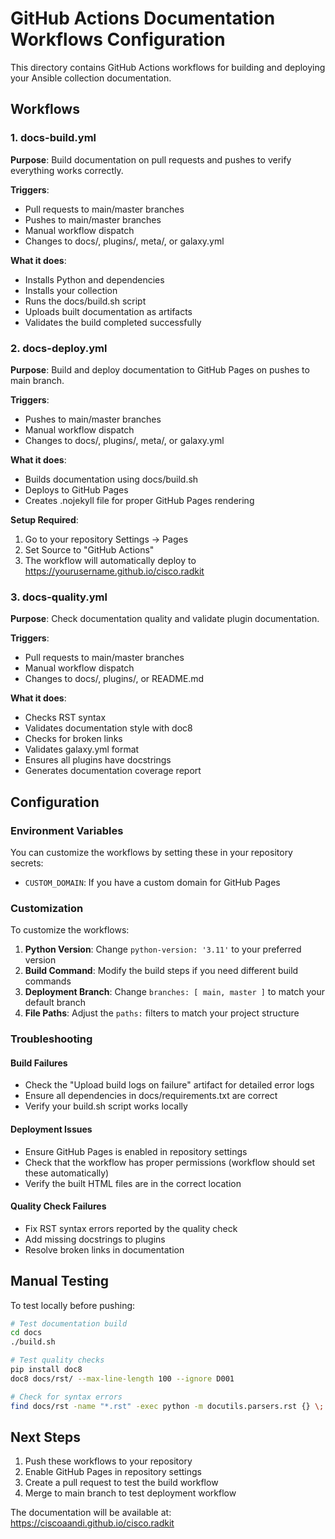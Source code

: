 # GitHub Actions Documentation Workflows Configuration

This directory contains GitHub Actions workflows for building and deploying your Ansible collection documentation.

## Workflows

### 1. docs-build.yml
**Purpose**: Build documentation on pull requests and pushes to verify everything works correctly.

**Triggers**:
- Pull requests to main/master branches
- Pushes to main/master branches
- Manual workflow dispatch
- Changes to docs/, plugins/, meta/, or galaxy.yml

**What it does**:
- Installs Python and dependencies
- Installs your collection
- Runs the docs/build.sh script
- Uploads built documentation as artifacts
- Validates the build completed successfully

### 2. docs-deploy.yml
**Purpose**: Build and deploy documentation to GitHub Pages on pushes to main branch.

**Triggers**:
- Pushes to main/master branches
- Manual workflow dispatch
- Changes to docs/, plugins/, meta/, or galaxy.yml

**What it does**:
- Builds documentation using docs/build.sh
- Deploys to GitHub Pages
- Creates .nojekyll file for proper GitHub Pages rendering

**Setup Required**:
1. Go to your repository Settings → Pages
2. Set Source to "GitHub Actions"
3. The workflow will automatically deploy to https://yourusername.github.io/cisco.radkit

### 3. docs-quality.yml
**Purpose**: Check documentation quality and validate plugin documentation.

**Triggers**:
- Pull requests to main/master branches
- Manual workflow dispatch
- Changes to docs/, plugins/, or README.md

**What it does**:
- Checks RST syntax
- Validates documentation style with doc8
- Checks for broken links
- Validates galaxy.yml format
- Ensures all plugins have docstrings
- Generates documentation coverage report

## Configuration

### Environment Variables
You can customize the workflows by setting these in your repository secrets:

- `CUSTOM_DOMAIN`: If you have a custom domain for GitHub Pages

### Customization
To customize the workflows:

1. **Python Version**: Change `python-version: '3.11'` to your preferred version
2. **Build Command**: Modify the build steps if you need different build commands
3. **Deployment Branch**: Change `branches: [ main, master ]` to match your default branch
4. **File Paths**: Adjust the `paths:` filters to match your project structure

### Troubleshooting

#### Build Failures
- Check the "Upload build logs on failure" artifact for detailed error logs
- Ensure all dependencies in docs/requirements.txt are correct
- Verify your build.sh script works locally

#### Deployment Issues
- Ensure GitHub Pages is enabled in repository settings
- Check that the workflow has proper permissions (workflow should set these automatically)
- Verify the built HTML files are in the correct location

#### Quality Check Failures
- Fix RST syntax errors reported by the quality check
- Add missing docstrings to plugins
- Resolve broken links in documentation

## Manual Testing

To test locally before pushing:

```bash
# Test documentation build
cd docs
./build.sh

# Test quality checks
pip install doc8
doc8 docs/rst/ --max-line-length 100 --ignore D001

# Check for syntax errors
find docs/rst -name "*.rst" -exec python -m docutils.parsers.rst {} \;
```

## Next Steps

1. Push these workflows to your repository
2. Enable GitHub Pages in repository settings
3. Create a pull request to test the build workflow
4. Merge to main branch to test deployment workflow

The documentation will be available at: https://ciscoaandi.github.io/cisco.radkit
